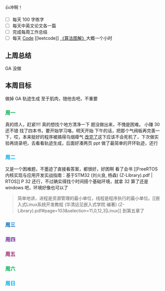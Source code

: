 👍冲啊！
- [ ] 每天 100 字练字
- [ ] 每天中英文论文各一篇
- [ ] 完成每周工作总结
- [ ] 每天 [Code](https://leetcode.cn/studyplan/top-interview-150/) [[leetcode]] [《算法图解》](https://www.bilibili.com/video/BV1PN4y1Q73P/?spm_id_from=333.788&vd_source=d3ee14ef6a5aeafdb4ae42baa01c2793)大概一个小时
## 上周总结

  GA 没做

## 本周目标

  做掉 GA 轨迹生成
  至于肌肉，随他去吧，不重要

### <font color="#00b050">周一</font>

真的烦人，赶紧!!!! 真的想找个地方清净一下
题没做出来，不愧是困难。
小赚 30 还不错
找了四本书，要开始学习咯，明天开始
下午的话，把那个气阀板再完善一下，哎，本来挺好的程序被搞得乌烟瘴气
[改完了](https://gitlab.zjutrobot.com/softrobotlab/doublearmery/itv24/-/commit/e0f28e727998af25714a265182a19a6ec5bb0738)这下应该不会死机了，下次做实验再烧录吧，去看看轨迹生成，后面好凑两页 ppt
做了最简单的开环轨迹，还行

### <font color="#00b0f0">周二</font>

  又是一个困难题，不墨迹了直接看答案，都很好，好困啊
  看了会书 [[FreeRTOS内核实现与应用开发实战指南：基于STM32 (刘火良, 杨森) (Z-Library).pdf | RTOS]] P 32 还行，不过确实得找个时间搭个基础环境，就拿 32 算了还是 windows 吧，环境好像也可以了
  > 简单地讲，进程是资源管理的最小单位，线程是程序执行的最小单位。[[嵌入式Linux系统开发教程 (华清远见嵌入式学院 编著) (Z-Library).pdf#page=103&selection=11,0,12,3|Linux]]
  到第五章了

### <font color="#0070c0">周三</font>

  

### <font color="#7030a0">周四</font>

  

### <font color="#972969">周五</font>

  

### <font color="#00b050">周六</font>

  

### <font color="#00b0f0">周日</font>

